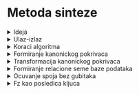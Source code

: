 # Metoda sinteze

<details>
  <summary> Ideja </summary> <br>
  
 ![image](https://user-images.githubusercontent.com/45834270/100949321-4811c000-350a-11eb-8e0e-ab3fa02943e7.png)
</details>


<details>
  <summary> Ulaz-izlaz </summary> <br>

![image](https://user-images.githubusercontent.com/45834270/100949600-ea31a800-350a-11eb-943d-35a22061de48.png)

### Podsetnik

Ulaz u [metodu dekompozicije](https://github.com/FTN-E2-materials/BazePodataka2/tree/main/2020-2021/Predavanja/predavanje-7) je (U,C). Pri cemu je C skup ogranicenja koji moze sadrzati: 
  - funkcionalne zavisnosti
  - viseznacne fz
  - zavisnosti spoja

## Napomena 

Algoritam **dekompozicije** nas moze dovesti cak do **5nf** ako koristimo viseznacne fz i zavisnost spoja. Dok kod algoritma **sinteze** mozemo doci samo do **3nf** i na ulazu je samo **skup fz** odnosno samo (U,F) a ne (U,C).
</details>

<details>
  <summary> Koraci algoritma </summary> <br>
  
![image](https://user-images.githubusercontent.com/45834270/100950589-f1f24c00-350c-11eb-9028-9761d5350bba.png)
</details>

<details>
  <summary> Formiranje kanonickog pokrivaca </summary> <br>
  
  <details>
  <summary> Kanonicki pokrifac kp </summary> <br>
  
  ![image](https://user-images.githubusercontent.com/45834270/100950996-e5babe80-350d-11eb-9a22-79fd34a0a3ad.png)
 
</details>

### Redukciju s leve strane

  - skinemo neko obelezje s leve strane 
  - gledamo da li **zatvarac preostalog skupa** obelezja daje ono sto je bilo sa **desne strane**
  - i to radimo za svaku fz
  
### Izbacivanje redundatnih fz

  - za svaku fz proverimo da li se moze dobiti kao posledica ostalih 
    - to proveravamo tako sto nadjemo **zatvarac leve strane na osnovu preostalih funkcionalnih zavisnosti**
  - ukoliko moze, ostranimo je, odnosno ukoliko smo nasli da zatvarac preostalih fz daje R, mozemo izbaciti proveravanu fz

<br>

</details>

<details>
  <summary> Transformacija kanonickog pokrivaca </summary> <br><br>
  
<details>
  <summary> Motivacija koraka transformacije </summary> <br>
  
  ![image](https://user-images.githubusercontent.com/45834270/101056191-02490c00-358b-11eb-8e49-4f3a9e76d67f.png)
</details>

Transformaciju kanonickog pokrivaca radimo u cilju **dobijanja ekvivalentnih kljuceva**.

## Particioniranje kanonickog pokrivaca
  
### Particija skupa

Particija skupa je podela skupa na njegove podskupove, pri cemu unija svih tih skupova daje polazni skup a medjusobni presek tih skupova je prazan, odnosno svi su disjunktni.
  
<details>
  <summary> Slajd </summary> <br>
  
  ![image](https://user-images.githubusercontent.com/45834270/101057794-bb5c1600-358c-11eb-8925-2f344337d4c7.png)
<br>
</details>

  - svaka grupa se sastoji od funkcionalnih zavisnosti koje imaju **iste leve strane**
  - koliko imamo razlicitih levih strana => toliko imamo grupa

## Odredjivanje ekvivalentnih levih strana

<details>
  <summary> Slajd </summary> <br>
  
![image](https://user-images.githubusercontent.com/45834270/101059265-5d303280-358e-11eb-997a-1ea24c01ecbf.png)
<br>
</details>

<details>
  <summary> Odredjivanje zatvaraca levih strana - primer </summary> <br>
  
![image](https://user-images.githubusercontent.com/45834270/101060063-463e1000-358f-11eb-8808-d4ce45f112fc.png)
<br>
</details>

### Napomena

Bitno je napomenuti da nema stajanja sa proverom iako smo dobili situaciju da imamo uniranje grupa s ekvivalentnim levim stranam, jer bas ta nova grupa moze biti dalje ekvivalentna. Stoga, provera se nastavlja dok nemamo **ekvivalentnost zatvaraca levih strana** bilo koje dve grupe.


## Uklanjanje tranzitivnih zavisnosti

<details>
  <summary> Slajd </summary> <br>
  
![image](https://user-images.githubusercontent.com/45834270/101060639-ee53d900-358f-11eb-847f-f97294614f71.png)
<br>
</details>

<details>
  <summary> Primer </summary> <br>
 
  - iz novo nastale grupe G(A,B) izbacujemo A->B, B->A funkcionalne zavisnosti
  - ostale fz **testiramo na suvisnost**, tj testiramo A->C, A->D, D->E, E->F
  
![image](https://user-images.githubusercontent.com/45834270/101061142-74701f80-3590-11eb-9c39-ed2f87a8ba23.png)
<br>
</details>

<details>
  <summary> Slajd </summary> <br>

![image](https://user-images.githubusercontent.com/45834270/101062221-ab930080-3591-11eb-9f3e-3ab341742f0a.png)
</details>

<details>
  <summary> Primer </summary> <br>

  - iz skupa UGxeG(Gx) testiramo svaku fz da li je suvisna u odnosu na skup M 
  - npr A->C testiramo da li je suvisna tako sto proverimo **zatvarac od A u odnosu na M bez A->C** 

![image](https://user-images.githubusercontent.com/45834270/101062470-f90f6d80-3591-11eb-93c6-77caef8a8e21.png)
</details>

## Rekonstrukcija particije kanonickog pokrivaca

Kada smo zavrsili sa trenutnom manipulacijom, sada ono sto je bilo u skupu J trebamo vratiti u odgovarajuce grupe.

<details>
  <summary> Slajd </summary> <br>
  
![image](https://user-images.githubusercontent.com/45834270/101063808-8c956e00-3593-11eb-9163-28901e20aac1.png)
</details>

<details>
  <summary> Primer </summary> <br>
  
  - 3,4 grupa nisu dirane tkd tu nema sta da se vrati
  - tkd samo ona grupa koja je dirana ona se unira sa J
  - sada mozemo dobiti skup sema relacija na osnovu ovih grupa 

![image](https://user-images.githubusercontent.com/45834270/101064264-15aca500-3594-11eb-8f3d-0308cf6fa75e.png)
</details>


<br><br>

</details>

<details>
  <summary> Formiranje relacione seme baze podataka </summary> <br>
  
## Formiranje skupa sema relacije

  - za svaku grupu uniramo njen skup obelezja i to proglasimo za skup obelezja R
  - potom sve leve strane koje imamo u tim grupama proglasimo ekvivalentnim kljucevima, tj to je skup K 

<details>
  <summary> Slajd </summary> <br>
  
  ![image](https://user-images.githubusercontent.com/45834270/101064982-e21e4a80-3594-11eb-9a9d-18ed832d82bb.png)
</details>

<details>
  <summary> Primer1 </summary> <br>
  
![image](https://user-images.githubusercontent.com/45834270/101065398-67a1fa80-3595-11eb-82af-dfd3a4fecc9b.png)
<br>
</details>

<details>
  <summary> Primer2 </summary> <br>
  
![image](https://user-images.githubusercontent.com/45834270/101065630-aafc6900-3595-11eb-95dc-a62b2f3a17d4.png)
<br>
</details>

## Formiranje ogranicenja stranog kljuca

<details>
  <summary> Slajd </summary> <br>

![image](https://user-images.githubusercontent.com/45834270/101066008-2827de00-3596-11eb-8621-f0a4b1ec7258.png)
</details>

<details>
  <summary> Primer </summary> <br>

  - posto angazovanje+ 

![image](https://user-images.githubusercontent.com/45834270/101066201-602f2100-3596-11eb-9d4b-aabf1c237330.png)
</details>

<br><br>
</details>

<details>
  <summary> Ocuvanje spoja bez gubitaka </summary> <br>
  
</details>

<details>
  <summary> Fz kao posledica kljuca </summary> <br>
  
</details>
